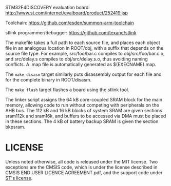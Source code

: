 
STM32F4DISCOVERY evaluation board: http://www.st.com/internet/evalboard/product/252419.jsp

Toolchain: https://github.com/esden/summon-arm-toolchain

stlink programmer/debugger: https://github.com/texane/stlink

The makefile takes a full path to each source file, and places each object file in an analogous location in ROOT/obj, with a suffix that depends on the source file type. For example, src/foo/bar.c compiles to obj/src/foo/bar.c.o, and src/delay.s compiles to obj/src/delay.s.o, thus avoiding naming conflicts. A .map file is automatically generated as $(EXECNAME).map.

The `make disasm` target similarly puts disassembly output for each file and for the complete binary in ROOT/disasm.

The `make flash` target flashes a board using the stlink tool.

The linker script assigns the 64 kB core-coupled SRAM block for the main memory, allowing code to run without competing with peripherals on the AHB bus. The 112 kB and 16 kB blocks of system SRAM are given sections sram112k and sram16k, and buffers to be accessed via DMA must be placed in these sections.
The 4 kB of battery backup SRAM is given the section bkpsram. 


# LICENSE

Unless noted otherwise, all code is released under the MIT license. Two exceptions are the CMSIS code, which is under the license described in CMSIS END USER LICENCE AGREEMENT.pdf, and the support code under [ST's license](http://www.st.com/software_license_agreement_liberty_v2). 
